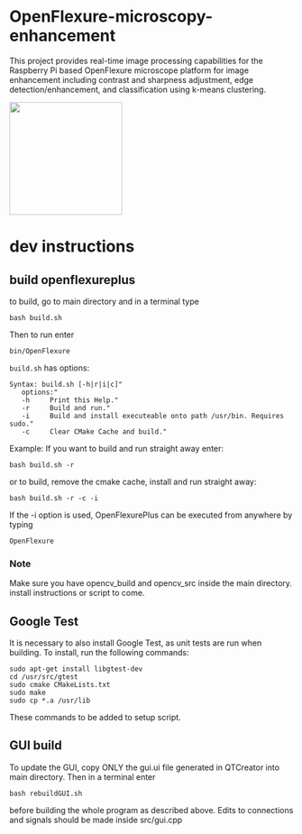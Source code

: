 # OpenFlexure-microscopy-enhancement
This project provides real-time image processing capabilities for the Raspberry Pi based OpenFlexure microscope platform for image enhancement including contrast and sharpness adjustment, edge detection/enhancement, and classification using k-means clustering.

<img src="https://openflexure.org/assets/ofm-photos/v7_side_view_crop.jpg" width="200" />


# dev instructions
## build openflexureplus
to build, go to main directory and in a terminal type 
```
bash build.sh
```
Then to run enter
```
bin/OpenFlexure
```

```build.sh``` has options:
```
Syntax: build.sh [-h|r|i|c]"
   options:"
   -h     Print this Help."
   -r     Build and run."
   -i     Build and install executeable onto path /usr/bin. Requires sudo."
   -c     Clear CMake Cache and build."
```

Example: If you want to build and run straight away enter:
```
bash build.sh -r 
```
or to build, remove the cmake cache, install and run straight away:
```
bash build.sh -r -c -i
```
If the -i option is used, OpenFlexurePlus can be executed from anywhere by typing 
```
OpenFlexure
```

### Note
Make sure you have opencv_build and opencv_src inside the main directory. install instructions or script to come. 

## Google Test
It is necessary to also install Google Test, as unit tests are run when building.
To install, run the following commands:
```
sudo apt-get install libgtest-dev
cd /usr/src/gtest
sudo cmake CMakeLists.txt
sudo make
sudo cp *.a /usr/lib
```
These commands to be added to setup script.

## GUI build
To update the GUI, copy ONLY the gui.ui file generated in QTCreator into  main directory.
Then in a terminal enter
```
bash rebuildGUI.sh
```
before building the whole program as described above.
Edits to connections and signals should be made inside src/gui.cpp